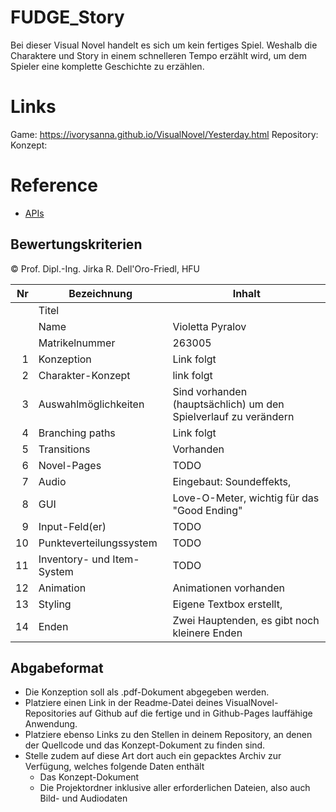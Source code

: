 # FUDGE_Story
Bei dieser Visual Novel handelt es sich um kein fertiges Spiel. Weshalb die Charaktere und Story in einem schnelleren Tempo erzählt wird, um dem Spieler eine komplette Geschichte zu erzählen.

# Links
Game: https://ivorysanna.github.io/VisualNovel/Yesterday.html
Repository:
Konzept:


# Reference
- [APIs](https://jirkadelloro.github.io/FUDGE_Story/Documentation/Reference/#fudge-story-reference)

## Bewertungskriterien
© Prof. Dipl.-Ing. Jirka R. Dell'Oro-Friedl, HFU  

| Nr | Bezeichnung           | Inhalt |
|---:|-----------------------|------|
|    | Titel                 |   |
|    | Name                  | Violetta Pyralov  |
|    | Matrikelnummer        | 263005  |
|  1 | Konzeption     | Link folgt                                                                                                                          |
|  2 | Charakter-Konzept     | link folgt                                                                                                                                                                                |
|  3 | Auswahlmöglichkeiten | Sind vorhanden (hauptsächlich) um den Spielverlauf zu verändern                                                                                                                                                     |
|  4 | Branching paths      | Link folgt                                                                                                                                                          |
|  5 | Transitions            | Vorhanden                                                                                                                                                      |
|  6 | Novel-Pages            |TODO                                                                                                                                                          |
|  7 |         Audio         | Eingebaut: Soundeffekts,    |
|  8 |         GUI            | Love-O-Meter, wichtig für das "Good Ending"                                                                                                                                                                    |
|  9 | Input-Feld(er)          | TODO                                                                                                                                                                  |
|  10 | Punkteverteilungssystem     | TODO                                                                                                                                                             |
|  11 | Inventory- und Item-System     | TODO                                                                                                                                                                 |
| 12 | Animation     | Animationen vorhanden                                                                                                                                                                 |
| 13 | Styling          | Eigene Textbox erstellt,                                                                                                                                                                                |
| 14 | Enden          | Zwei Hauptenden, es gibt noch kleinere Enden                                                                                                                                                                                |



##  Abgabeformat

* Die Konzeption soll als .pdf-Dokument abgegeben werden.
* Platziere einen Link in der Readme-Datei deines VisualNovel-Repositories auf Github auf die fertige und in Github-Pages lauffähige Anwendung.
* Platziere ebenso Links zu den Stellen in deinem Repository, an denen der Quellcode und das Konzept-Dokument zu finden sind.
* Stelle zudem auf diese Art dort auch ein gepacktes Archiv zur Verfügung, welches folgende Daten enthält
  * Das Konzept-Dokument 
  * Die Projektordner inklusive aller erforderlichen Dateien, also auch Bild- und Audiodaten
